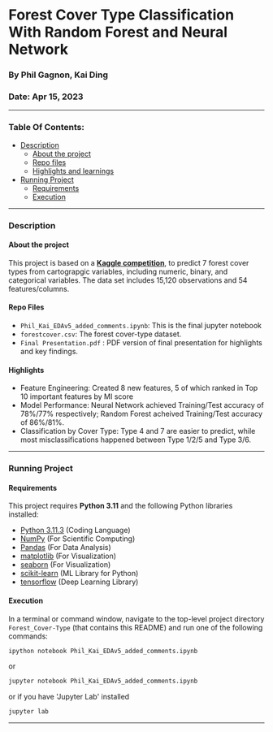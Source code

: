 # Forest Cover Type Classification With Random Forest and Neural Network
### By Phil Gagnon, Kai Ding
### Date: Apr 15, 2023
----

### Table Of Contents:
- [Description](#description)<br>
    - [About the project](#about-the-project)<br>
    - [Repo files](#repo-files)<br>
    - [Highlights and learnings](#highlights-and-learnings)<br>
- [Running Project](#running-project)<br>
    - [Requirements](#requirements)<br>
    - [Execution](#execution)<br>

----

### Description

#### About the project
This project is based on a **<a href="https://www.kaggle.com/c/forest-cover-type-prediction" target="_blank">Kaggle competition</a>**, to predict 7 forest cover types from cartograpgic variables, including numeric, binary, and categorical variables. The data set includes 15,120 observations and 54 features/columns. 

#### Repo Files
- `Phil_Kai_EDAv5_added_comments.ipynb`: This is the final jupyter notebook
- `forestcover.csv`: The forest cover-type dataset. 
- `Final Presentation.pdf` : PDF version of final presentation for highlights and key findings.

#### Highlights
- Feature Engineering: Created 8 new features, 5 of which ranked in Top 10 important features by MI score
- Model Performance: Neural Network achieved Training/Test accuracy of 78%/77% respectively; Random Forest
acheived Training/Test accuracy of 86%/81%.
- Classification by Cover Type: Type 4 and 7 are easier to predict, while most misclassifications happened between Type 1/2/5 and Type 3/6.

----

### Running Project

#### Requirements

This project requires **Python 3.11** and the following Python libraries installed:

- [Python 3.11.3](https://www.python.org/downloads)                          (Coding Language)
- [NumPy](http://www.numpy.org/)                                            (For Scientific Computing)
- [Pandas](http://pandas.pydata.org)                                        (For Data Analysis)
- [matplotlib](http://matplotlib.org/)                                      (For Visualization)   
- [seaborn](https://seaborn.pydata.org/installing.html)                     (For Visualization)
- [scikit-learn](http://scikit-learn.org/stable/)                           (ML Library for Python)
- [tensorflow](http://tensorflow.org/install/)                              (Deep Learning Library)

#### Execution

In a terminal or command window, navigate to the top-level project directory `Forest_Cover-Type` (that contains this README) and run one of the following commands:

```bash
ipython notebook Phil_Kai_EDAv5_added_comments.ipynb
```  
or
```bash
jupyter notebook Phil_Kai_EDAv5_added_comments.ipynb
```
or if you have 'Jupyter Lab' installed
```bash
jupyter lab
```

-----
